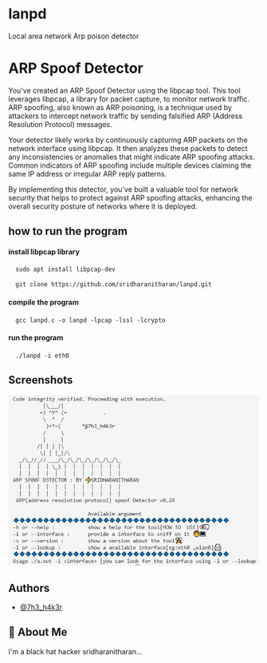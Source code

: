 # lanpd
Local area network  Arp poison detector 

# ARP Spoof Detector

You've created an ARP Spoof Detector using the libpcap tool. This tool leverages libpcap, a library for packet capture, to monitor network traffic. ARP spoofing, also known as ARP poisoning, is a technique used by attackers to intercept network traffic by sending falsified ARP (Address Resolution Protocol) messages.

Your detector likely works by continuously capturing ARP packets on the network interface using libpcap. It then analyzes these packets to detect any inconsistencies or anomalies that might indicate ARP spoofing attacks. Common indicators of ARP spoofing include multiple devices claiming the same IP address or irregular ARP reply patterns.

By implementing this detector, you've built a valuable tool for network security that helps to protect against ARP spoofing attacks, enhancing the overall security posture of networks where it is deployed.




## how to run the program

#### install libpcap library

```http
  sudo apt install libpcap-dev
```
```http
  git clone https://github.com/sridharanitharan/lanpd.git
```


#### compile the program

```http
  gcc lanpd.c -o lanpd -lpcap -lssl -lcrypto
```
#### run the program

```http
  ./lanpd -i eth0 
```



## Screenshots

![App Screenshot](/console.JPG )


## Authors

- [@7h3_h4k3r](https://www.instagram.com/7h3_h4k3r/)


## 🚀 About Me
I'm a black hat hacker sridharanitharan...

